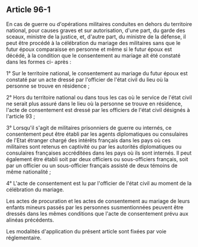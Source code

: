 Article 96-1
----
En cas de guerre ou d'opérations militaires conduites en dehors du territoire
national, pour causes graves et sur autorisation, d'une part, du garde des
sceaux, ministre de la justice, et, d'autre part, du ministre de la défense, il
peut être procédé à la célébration du mariage des militaires sans que le futur
époux comparaisse en personne et même si le futur époux est décédé, à la
condition que le consentement au mariage ait été constaté dans les formes ci-
après :

1° Sur le territoire national, le consentement au mariage du futur époux est
constaté par un acte dressé par l'officier de l'état civil du lieu où la
personne se trouve en résidence ;

2° Hors du territoire national ou dans tous les cas où le service de l'état
civil ne serait plus assuré dans le lieu où la personne se trouve en résidence,
l'acte de consentement est dressé par les officiers de l'état civil désignés à
l'article 93 ;

3° Lorsqu'il s'agit de militaires prisonniers de guerre ou internés, ce
consentement peut être établi par les agents diplomatiques ou consulaires de
l'Etat étranger chargé des intérêts français dans les pays où ces militaires
sont retenus en captivité ou par les autorités diplomatiques ou consulaires
françaises accréditées dans les pays où ils sont internés. Il peut également
être établi soit par deux officiers ou sous-officiers français, soit par un
officier ou un sous-officier français assisté de deux témoins de même
nationalité ;

4° L'acte de consentement est lu par l'officier de l'état civil au moment de la
célébration du mariage.

Les actes de procuration et les actes de consentement au mariage de leurs
enfants mineurs passés par les personnes susmentionnées peuvent être dressés
dans les mêmes conditions que l'acte de consentement prévu aux alinéas
précédents.

Les modalités d'application du présent article sont fixées par voie
réglementaire.
